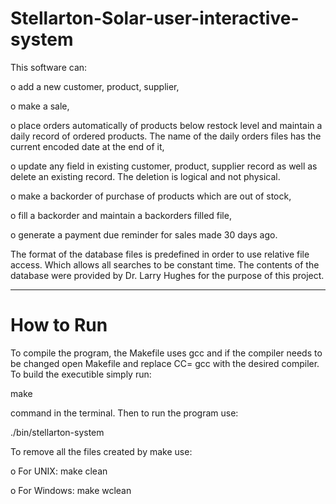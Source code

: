 # Stellarton-Solar-user-interactive-system

This software can:

  o	add a new customer, product, supplier,
  
  o	make a sale,
  
  o	place orders automatically of products below restock level and maintain a daily record of ordered products. The name of the daily orders files has the current encoded date
    at the end of it, 
    
  o	update any field in existing customer, product, supplier record as well as delete an existing record. The deletion is logical and not physical.
  
  o	make a backorder of purchase of products which are out of stock,
  
  o	fill a backorder and maintain a backorders filled file,
  
  o	generate a payment due reminder for sales made 30 days ago.
  

The format of the database files is predefined in order to use relative file access. Which allows all searches to be constant time.
The contents of the database were provided by Dr. Larry Hughes for the purpose of this project.

-------------------------------------------------------------------------------------------------------------------------------------------------------------------------------
# **How to Run**

To compile the program, the Makefile uses gcc and if the compiler needs to be changed open Makefile and replace CC= gcc with the desired compiler. To build the executible simply run:

make

command in the terminal. Then to run the program use:

./bin/stellarton-system

To remove all the files created by make use:
  
  o For UNIX: make clean
  
  o For Windows: make wclean
